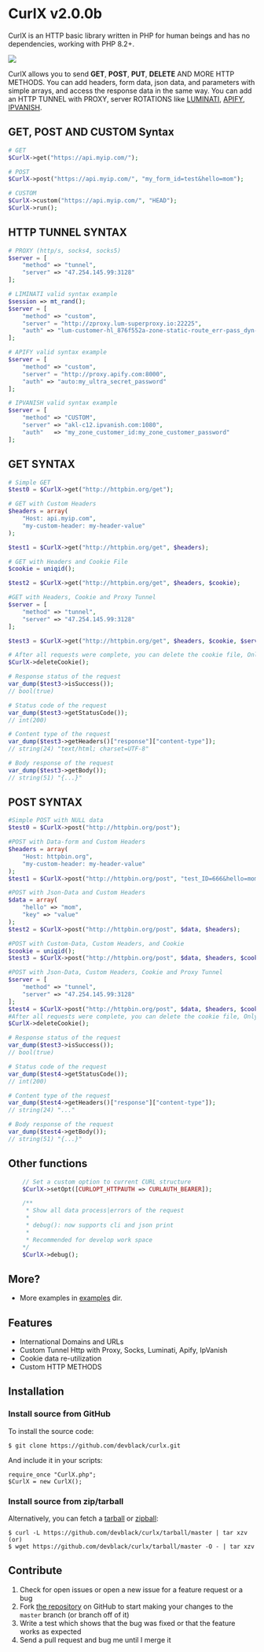 CurlX v2.0.0b
================

CurlX is an HTTP basic library written in PHP for human beings and has no dependencies, working with PHP 8.2+.

![](https://i.imgur.com/AVwS6kZ.png)

CurlX allows you to send **GET**, **POST**, **PUT**, **DELETE** AND MORE HTTP METHODS. You can add headers, form data, json data,
and parameters with simple arrays, and access the response data in the same way. You can add an HTTP TUNNEL with PROXY, server ROTATIONS like [LUMINATI][], [APIFY][], [IPVANISH][].

[LUMINATI]: https://luminati.io/
[APIFY]: https://apify.com/
[IPVANISH]: https://www.ipvanish.com/

GET, POST AND CUSTOM Syntax
--------

```php
# GET
$CurlX->get("https://api.myip.com/");

# POST
$CurlX->post("https://api.myip.com/", "my_form_id=test&hello=mom");

# CUSTOM
$CurlX->custom("https://api.myip.com/", "HEAD");
$CurlX->run();
```

HTTP TUNNEL SYNTAX
--------

```php
# PROXY (http/s, socks4, socks5)
$server = [
    "method" => "tunnel",
    "server" => "47.254.145.99:3128"
];

# LIMINATI valid syntax example
$session => mt_rand();
$server = [
    "method" => "custom",
    "server" = "http://zproxy.lum-superproxy.io:22225",
    "auth" => "lum-customer-hl_876f552a-zone-static-route_err-pass_dyn-country-RU-session-$session:my_ultra_secret_password"
];

# APIFY valid syntax example
$server = [
    "method" => "custom",
    "server" = "http://proxy.apify.com:8000",
    "auth" => "auto:my_ultra_secret_password"
];

# IPVANISH valid syntax example
$server = [
    "method" => "CUSTOM",
    "server" => "akl-c12.ipvanish.com:1080",
    "auth"   => "my_zone_customer_id:my_zone_customer_password"
];
```

GET SYNTAX
--------

```php
# Simple GET
$test0 = $CurlX->get("http://httpbin.org/get");

# GET with Custom Headers
$headers = array(
    "Host: api.myip.com",
    "my-custom-header: my-header-value"
);

$test1 = $CurlX->get("http://httpbin.org/get", $headers);

# GET with Headers and Cookie File
$cookie = uniqid();

$test2 = $CurlX->get("http://httpbin.org/get", $headers, $cookie);

#GET with Headers, Cookie and Proxy Tunnel
$server = [
    "method" => "tunnel",
    "server" => "47.254.145.99:3128"
];

$test3 = $CurlX->get("http://httpbin.org/get", $headers, $cookie, $server);

# After all requests were complete, you can delete the cookie file, Only when you use the $cookie parameter.
$CurlX->deleteCookie();

# Response status of the request
var_dump($test3->isSuccess());
// bool(true)

# Status code of the request
var_dump($test3->getStatusCode());
// int(200)

# Content type of the request
var_dump($test3->getHeaders()["response"]["content-type"]);
// string(24) "text/html; charset=UTF-8"

# Body response of the request
var_dump($test3->getBody());
// string(51) "{...}"
```

POST SYNTAX
--------

```php
#Simple POST with NULL data
$test0 = $CurlX->post("http://httpbin.org/post");

#POST with Data-form and Custom Headers
$headers = array(
    "Host: httpbin.org",
    "my-custom-header: my-header-value"
);
$test1 = $CurlX->post("http://httpbin.org/post", "test_ID=666&hello=mom", $headers);

#POST with Json-Data and Custom Headers
$data = array(
    "hello" => "mom",
    "key" => "value"
);
$test2 = $CurlX->post("http://httpbin.org/post", $data, $headers);

#POST with Custom-Data, Custom Headers, and Cookie
$cookie = uniqid();
$test3 = $CurlX->post("http://httpbin.org/post", $data, $headers, $cookie);

#POST with Json-Data, Custom Headers, Cookie and Proxy Tunnel
$server = [
    "method" => "tunnel",
    "server" => "47.254.145.99:3128"
];
$test4 = $CurlX->post("http://httpbin.org/post", $data, $headers, $cookie, $server);
#After all requests were complete, you can delete the cookie file, Only when you use the $cookie parameter.
$CurlX->deleteCookie();

# Response status of the request
var_dump($test3->isSuccess());
// bool(true)

# Status code of the request
var_dump($test4->getStatusCode());
// int(200)

# Content type of the request
var_dump($test4->getHeaders()["response"]["content-type"]);
// string(24) "..."

# Body response of the request
var_dump($test4->getBody());
// string(51) "{...}"
```

Other functions
--------

```php
    // Set a custom option to current CURL structure
    $CurlX->setOpt([CURLOPT_HTTPAUTH => CURLAUTH_BEARER]);

    /**
     * Show all data process|errors of the request
     * 
     * debug(): now supports cli and json print
     * 
     * Recommended for develop work space
    */
    $CurlX->debug();
```

More?
--------
- More examples in [examples][] dir.

[examples]: https://github.com/devblack/curlx/tree/master/examples

Features
--------

- International Domains and URLs
- Custom Tunnel Http with Proxy, Socks, Luminati, Apify, IpVanish
- Cookie data re-utilization
- Custom HTTP METHODS


Installation
------------

### Install source from GitHub
To install the source code:

    $ git clone https://github.com/devblack/curlx.git

And include it in your scripts:

    require_once "CurlX.php";
    $CurlX = new CurlX();


### Install source from zip/tarball
Alternatively, you can fetch a [tarball][] or [zipball][]:

    $ curl -L https://github.com/devblack/curlx/tarball/master | tar xzv
    (or)
    $ wget https://github.com/devblack/curlx/tarball/master -O - | tar xzv

[tarball]: https://github.com/devblack/curlx/tarball/master
[zipball]: https://github.com/devblack/curlx/zipball/master


Contribute
----------

1. Check for open issues or open a new issue for a feature request or a bug
2. Fork [the repository][] on GitHub to start making your changes to the
    `master` branch (or branch off of it)
3. Write a test which shows that the bug was fixed or that the feature works as expected
4. Send a pull request and bug me until I merge it

[the repository]: https://github.com/devblack/curlx
